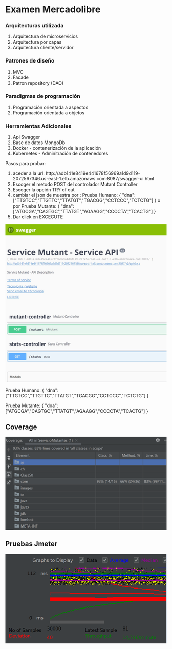 <h1>Examen Mercadolibre</h1>

<h3>Arquitecturas utilizada</h3>

<ol>
  <li>Arquitectura de microservicios</li>
  <li> Arquitectura por capas</li>
  <li> Arquitectura cliente/servidor  </li>
 </ol>
 
<h3> Patrones de diseño </h3>
<ol>
    <li> MVC</li>
    <li> Facade</li>
   <li> Patron repository (DAO)</li>
 </ol>
 
<h3> Paradigmas de programación </h3>
 <ol>
  <li> Programación orientada a aspectos</li>
  <li>Programación orientada a objetos</li>
  </ol>
 
 <h3>Herramientas Adicionales</h3>
  <ol>
  <li>Api Swagger </li>
  <li>Base de datos MongoDb</li>
  <li>Docker - contenerización de la aplicación</li>
  <li>Kubernetes - Adminitración de contenedores</li>
  </ol>
 
 Pasos para probar:
 <ol>
 <li>aceder a la url: http://adb141e8419e441678f56969a1d9d119-2072567346.us-east-1.elb.amazonaws.com:8087/swagger-ui.html</li>
 <li>Escoger el metodo POST del controlador Mutant Controller</li>
 <li>Escoger la opción TRY of out</li>
 <li>cambiar el json de muestra por :  Prueba Humano: { "dna":["TTGTCC","TTGTTC","TTATGT","TGACGG","CCTCCC","TCTCTG"] }      o por  Prueba Mutante: { "dna":["ATGCGA","CAGTGC","TTATGT","AGAAGG","CCCCTA","TCACTG"] }</li>
 <li>Dar click en EXCECUTE</li> 
 </ol>
  

![stack Overflow](https://github.com/elturcofarid/MutantService/blob/master/swagger.JPG)

Prueba Humano: 
{
   "dna":["TTGTCC","TTGTTC","TTATGT","TGACGG","CCTCCC","TCTCTG"]
}


Prueba Mutante:
{
"dna":["ATGCGA","CAGTGC","TTATGT","AGAAGG","CCCCTA","TCACTG"]
}


<h2>Coverage</h2>

![coverage](https://github.com/elturcofarid/MutantService/blob/master/coverage.PNG)



<h2>Pruebas Jmeter</h2>

![jmeter](https://github.com/elturcofarid/MutantService/blob/master/Captura.PNG)
